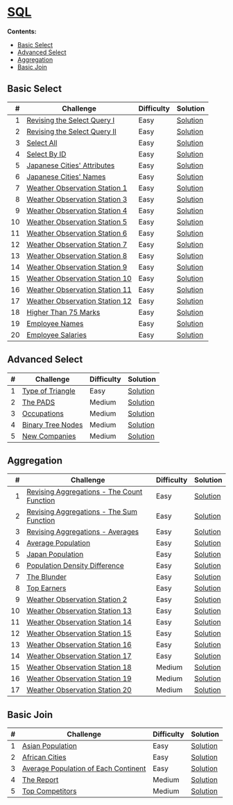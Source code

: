 # <u>SQL</u>

**Contents:**

- [Basic Select](#Basic-Select)
- [Advanced Select](#Advanced-Select)
- [Aggregation](#Aggregation)
- [Basic Join](#Basic-Join)



## Basic Select

|    # | Challenge                                                    | Difficulty | Solution                                                     |
| ---: | ------------------------------------------------------------ | ---------- | ------------------------------------------------------------ |
|    1 | [Revising the Select Query I](https://www.hackerrank.com/challenges/revising-the-select-query/problem) | Easy       | [Solution](https://github.com/Cassivellaunus/HackerRank/blob/master/SPECIALIZED%20SKILLS/SQL/1.%20Basic%20Select/BS%20-%20Revising%20the%20Select%20Query%20I.sql) |
|    2 | [Revising the Select Query II](https://www.hackerrank.com/challenges/revising-the-select-query-2/problem) | Easy       | [Solution](https://github.com/Cassivellaunus/HackerRank/blob/master/SPECIALIZED%20SKILLS/SQL/1.%20Basic%20Select/BS%20-%20Revising%20the%20Select%20Query%20II.sql) |
|    3 | [Select All](https://www.hackerrank.com/challenges/select-all-sql/problem) | Easy       | [Solution](https://github.com/Cassivellaunus/HackerRank/blob/master/SPECIALIZED%20SKILLS/SQL/1.%20Basic%20Select/BS%20-%20Select%20All.sql) |
|    4 | [Select By ID](https://www.hackerrank.com/challenges/select-by-id/problem) | Easy       | [Solution](https://github.com/Cassivellaunus/HackerRank/blob/master/SPECIALIZED%20SKILLS/SQL/1.%20Basic%20Select/BS%20-%20Select%20By%20ID.sql) |
|    5 | [Japanese Cities' Attributes](https://www.hackerrank.com/challenges/japanese-cities-attributes/problem) | Easy       | [Solution](https://github.com/Cassivellaunus/HackerRank/blob/master/SPECIALIZED%20SKILLS/SQL/1.%20Basic%20Select/BS%20-%20Japanese%20Cities'%20Attributes.sql) |
|    6 | [Japanese Cities' Names](https://www.hackerrank.com/challenges/japanese-cities-name/problem) | Easy       | [Solution](https://github.com/Cassivellaunus/HackerRank/blob/master/SPECIALIZED%20SKILLS/SQL/1.%20Basic%20Select/BS%20-%20Japanese%20Cities'%20Names.sql) |
|    7 | [Weather Observation Station 1](https://www.hackerrank.com/challenges/weather-observation-station-1/problem) | Easy       | [Solution](https://github.com/Cassivellaunus/HackerRank/blob/master/SPECIALIZED%20SKILLS/SQL/1.%20Basic%20Select/BS%20-%20Weather%20Observation%20Station%201.sql) |
|    8 | [Weather Observation Station 3](https://www.hackerrank.com/challenges/weather-observation-station-1/problem) | Easy       | [Solution](https://github.com/Cassivellaunus/HackerRank/blob/master/SPECIALIZED%20SKILLS/SQL/1.%20Basic%20Select/BS%20-%20Weather%20Observation%20Station%203.sql) |
|    9 | [Weather Observation Station 4](https://www.hackerrank.com/challenges/weather-observation-station-4/problem) | Easy       | [Solution](https://github.com/Cassivellaunus/HackerRank/blob/master/SPECIALIZED%20SKILLS/SQL/1.%20Basic%20Select/BS%20-%20Weather%20Observation%20Station%204.sql) |
|   10 | [Weather Observation Station 5](https://www.hackerrank.com/challenges/weather-observation-station-5/problem) | Easy       | [Solution](https://github.com/Cassivellaunus/HackerRank/blob/master/SPECIALIZED%20SKILLS/SQL/1.%20Basic%20Select/BS%20-%20Weather%20Observation%20Station%205.sql) |
|   11 | [Weather Observation Station 6](https://www.hackerrank.com/challenges/weather-observation-station-6/problem) | Easy       | [Solution](https://github.com/Cassivellaunus/HackerRank/blob/master/SPECIALIZED%20SKILLS/SQL/1.%20Basic%20Select/BS%20-%20Weather%20Observation%20Station%206.sql) |
|   12 | [Weather Observation Station 7](https://www.hackerrank.com/challenges/weather-observation-station-7/problem) | Easy       | [Solution](https://github.com/Cassivellaunus/HackerRank/blob/master/SPECIALIZED%20SKILLS/SQL/1.%20Basic%20Select/BS%20-%20Weather%20Observation%20Station%207.sql) |
|   13 | [Weather Observation Station 8](https://www.hackerrank.com/challenges/weather-observation-station-8/problem) | Easy       | [Solution](https://github.com/Cassivellaunus/HackerRank/blob/master/SPECIALIZED%20SKILLS/SQL/1.%20Basic%20Select/BS%20-%20Weather%20Observation%20Station%208.sql) |
|   14 | [Weather Observation Station 9](https://www.hackerrank.com/challenges/weather-observation-station-9/problem) | Easy       | [Solution](https://github.com/Cassivellaunus/HackerRank/blob/master/SPECIALIZED%20SKILLS/SQL/1.%20Basic%20Select/BS%20-%20Weather%20Observation%20Station%209.sql) |
|   15 | [Weather Observation Station 10](https://www.hackerrank.com/challenges/weather-observation-station-10/problem) | Easy       | [Solution](https://github.com/Cassivellaunus/HackerRank/blob/master/SPECIALIZED%20SKILLS/SQL/1.%20Basic%20Select/BS%20-%20Weather%20Observation%20Station%2010.sql) |
|   16 | [Weather Observation Station 11](https://www.hackerrank.com/challenges/weather-observation-station-11/problem) | Easy       | [Solution](https://github.com/Cassivellaunus/HackerRank/blob/master/SPECIALIZED%20SKILLS/SQL/1.%20Basic%20Select/BS%20-%20Weather%20Observation%20Station%2011.sql) |
|   17 | [Weather Observation Station 12](https://www.hackerrank.com/challenges/weather-observation-station-12/problem) | Easy       | [Solution](https://github.com/Cassivellaunus/HackerRank/blob/master/SPECIALIZED%20SKILLS/SQL/1.%20Basic%20Select/BS%20-%20Weather%20Observation%20Station%2012.sql) |
|   18 | [Higher Than 75 Marks](https://www.hackerrank.com/challenges/more-than-75-marks/problem) | Easy       | [Solution](https://github.com/Cassivellaunus/HackerRank/blob/master/SPECIALIZED%20SKILLS/SQL/1.%20Basic%20Select/BS%20-%20Higher%20Than%2075%20Marks.sql) |
|   19 | [Employee Names](https://www.hackerrank.com/challenges/name-of-employees/problem) | Easy       | [Solution](https://github.com/Cassivellaunus/HackerRank/blob/master/SPECIALIZED%20SKILLS/SQL/1.%20Basic%20Select/BS%20-%20Employee%20Names.sql) |
|   20 | [Employee Salaries](https://www.hackerrank.com/challenges/salary-of-employees/problem) | Easy       | [Solution](https://github.com/Cassivellaunus/HackerRank/blob/master/SPECIALIZED%20SKILLS/SQL/1.%20Basic%20Select/BS%20-%20Employee%20Salaries.sql) |



## Advanced Select

|    # | Challenge                                                    | Difficulty | Solution                                                     |
| ---: | ------------------------------------------------------------ | ---------- | ------------------------------------------------------------ |
|    1 | [Type of Triangle](https://www.hackerrank.com/challenges/what-type-of-triangle/problem) | Easy       | [Solution](https://github.com/Cassivellaunus/HackerRank/blob/master/SPECIALIZED%20SKILLS/SQL/2.%20Advanced%20Select/AS%20-%20Type%20of%20Triangle.sql) |
|    2 | [The PADS](https://www.hackerrank.com/challenges/the-pads/problem) | Medium     | [Solution](https://github.com/Cassivellaunus/HackerRank/blob/master/SPECIALIZED%20SKILLS/SQL/2.%20Advanced%20Select/AS%20-%20The%20PADS.sql) |
|    3 | [Occupations](https://www.hackerrank.com/challenges/occupations/problem) | Medium     | [Solution](https://github.com/Cassivellaunus/HackerRank/blob/master/SPECIALIZED%20SKILLS/SQL/2.%20Advanced%20Select/AS%20-%20Occupations.sql) |
|    4 | [Binary Tree Nodes](https://www.hackerrank.com/challenges/binary-search-tree-1/problem) | Medium     | [Solution](https://github.com/Cassivellaunus/HackerRank/blob/master/SPECIALIZED%20SKILLS/SQL/2.%20Advanced%20Select/AS%20-%20Binary%20Tree%20Nodes.sql) |
|    5 | [New Companies](https://www.hackerrank.com/challenges/the-company/problem) | Medium     | [Solution](https://github.com/Cassivellaunus/HackerRank/blob/master/SPECIALIZED%20SKILLS/SQL/2.%20Advanced%20Select/AS%20-%20New%20Companies.sql) |



## Aggregation



|    # | Challenge                                                    | Difficulty | Solution                                                     |
| ---: | ------------------------------------------------------------ | ---------- | ------------------------------------------------------------ |
|    1 | [Revising Aggregations - The Count Function](https://www.hackerrank.com/challenges/revising-aggregations-the-count-function/problem) | Easy       | [Solution](https://github.com/Cassivellaunus/HackerRank/blob/master/SPECIALIZED%20SKILLS/SQL/3.%20Aggregation/A%20-%20Revising%20Aggregations%20-%20The%20Count%20Function.sql) |
|    2 | [Revising Aggregations - The Sum Function](https://www.hackerrank.com/challenges/revising-aggregations-sum/problem) | Easy       | [Solution](https://github.com/Cassivellaunus/HackerRank/blob/master/SPECIALIZED%20SKILLS/SQL/3.%20Aggregation/A%20-%20Revising%20Aggregations%20-%20The%20Sum%20Function.sql) |
|    3 | [Revising Aggregations - Averages](https://www.hackerrank.com/challenges/revising-aggregations-the-average-function/problem) | Easy       | [Solution](https://github.com/Cassivellaunus/HackerRank/blob/master/SPECIALIZED%20SKILLS/SQL/3.%20Aggregation/A%20-%20Revising%20Aggregations%20-%20Averages.sql) |
|    4 | [Average Population](https://www.hackerrank.com/challenges/average-population/problem) | Easy       | [Solution](https://github.com/Cassivellaunus/HackerRank/blob/master/SPECIALIZED%20SKILLS/SQL/3.%20Aggregation/A%20-%20Average%20Population.sql) |
|    5 | [Japan Population](https://www.hackerrank.com/challenges/japan-population/problem) | Easy       | [Solution](https://github.com/Cassivellaunus/HackerRank/blob/master/SPECIALIZED%20SKILLS/SQL/3.%20Aggregation/A%20-%20Japan%20Population.sql) |
|    6 | [Population Density Difference](https://www.hackerrank.com/challenges/population-density-difference/problem) | Easy       | [Solution](https://github.com/Cassivellaunus/HackerRank/blob/master/SPECIALIZED%20SKILLS/SQL/3.%20Aggregation/A%20-%20Population%20Density%20Difference.sql) |
|    7 | [The Blunder](https://www.hackerrank.com/challenges/the-blunder/problem) | Easy       | [Solution](https://github.com/Cassivellaunus/HackerRank/blob/master/SPECIALIZED%20SKILLS/SQL/3.%20Aggregation/A%20-%20The%20Blunder.sql) |
|    8 | [Top Earners](https://www.hackerrank.com/challenges/earnings-of-employees/problem) | Easy       | [Solution](https://github.com/Cassivellaunus/HackerRank/blob/master/SPECIALIZED%20SKILLS/SQL/3.%20Aggregation/A%20-%20Top%20Earners.sql) |
|    9 | [Weather Observation Station 2](https://www.hackerrank.com/challenges/weather-observation-station-2/problem) | Easy       | [Solution](https://github.com/Cassivellaunus/HackerRank/blob/master/SPECIALIZED%20SKILLS/SQL/3.%20Aggregation/A%20-%20Weather%20Observation%20Station%202.sql) |
|   10 | [Weather Observation Station 13](https://www.hackerrank.com/challenges/weather-observation-station-13/problem) | Easy       | [Solution](https://github.com/Cassivellaunus/HackerRank/blob/master/SPECIALIZED%20SKILLS/SQL/3.%20Aggregation/A%20-%20Weather%20Observation%20Station%2013.sql) |
|   11 | [Weather Observation Station 14](https://www.hackerrank.com/challenges/weather-observation-station-14/problem) | Easy       | [Solution](https://github.com/Cassivellaunus/HackerRank/blob/master/SPECIALIZED%20SKILLS/SQL/3.%20Aggregation/A%20-%20Weather%20Observation%20Station%2014.sql) |
|   12 | [Weather Observation Station 15](https://www.hackerrank.com/challenges/weather-observation-station-15/problem) | Easy       | [Solution](https://github.com/Cassivellaunus/HackerRank/blob/master/SPECIALIZED%20SKILLS/SQL/3.%20Aggregation/A%20-%20Weather%20Observation%20Station%2015.sql) |
|   13 | [Weather Observation Station 16](https://www.hackerrank.com/challenges/weather-observation-station-15/problem) | Easy       | [Solution](https://github.com/Cassivellaunus/HackerRank/blob/master/SPECIALIZED%20SKILLS/SQL/3.%20Aggregation/A%20-%20Weather%20Observation%20Station%2016.sql) |
|   14 | [Weather Observation Station 17](https://www.hackerrank.com/challenges/weather-observation-station-17/problem) | Easy       | [Solution](https://github.com/Cassivellaunus/HackerRank/blob/master/SPECIALIZED%20SKILLS/SQL/3.%20Aggregation/A%20-%20Weather%20Observation%20Station%2017.sql) |
|   15 | [Weather Observation Station 18](https://www.hackerrank.com/challenges/weather-observation-station-18/problem) | Medium     | [Solution](https://github.com/Cassivellaunus/HackerRank/blob/master/SPECIALIZED%20SKILLS/SQL/3.%20Aggregation/A%20-%20Weather%20Observation%20Station%2018.sql) |
|   16 | [Weather Observation Station 19](https://www.hackerrank.com/challenges/weather-observation-station-19/problem) | Medium     | [Solution](https://github.com/Cassivellaunus/HackerRank/blob/master/SPECIALIZED%20SKILLS/SQL/3.%20Aggregation/A%20-%20Weather%20Observation%20Station%2019.sql) |
|   17 | [Weather Observation Station 20](https://www.hackerrank.com/challenges/weather-observation-station-20/problem) | Medium     | [Solution](https://github.com/Cassivellaunus/HackerRank/blob/master/SPECIALIZED%20SKILLS/SQL/3.%20Aggregation/A%20-%20Weather%20Observation%20Station%2020.sql) |



## Basic Join

|    # | Challenge                                                    | Difficulty | Solution                                                     |
| ---: | ------------------------------------------------------------ | ---------- | ------------------------------------------------------------ |
|    1 | [Asian Population](https://www.hackerrank.com/challenges/asian-population/problem) | Easy       | [Solution](https://github.com/Cassivellaunus/HackerRank/blob/master/SPECIALIZED%20SKILLS/SQL/4.%20Basic%20Join/BJ%20-%20Asian%20Population.sql) |
|    2 | [African Cities](https://www.hackerrank.com/challenges/african-cities/problem) | Easy       | [Solution](https://github.com/Cassivellaunus/HackerRank/blob/master/SPECIALIZED%20SKILLS/SQL/4.%20Basic%20Join/BJ%20-%20African%20Cities.sql) |
|    3 | [Average Population of Each Continent](https://www.hackerrank.com/challenges/average-population-of-each-continent/problem) | Easy       | [Solution](https://github.com/Cassivellaunus/HackerRank/blob/master/SPECIALIZED%20SKILLS/SQL/4.%20Basic%20Join/BJ%20-%20Average%20Population%20of%20Each%20Continent.sql) |
|    4 | [The Report](https://www.hackerrank.com/challenges/the-report/problem) | Medium     | [Solution](https://github.com/Cassivellaunus/HackerRank/blob/master/SPECIALIZED%20SKILLS/SQL/4.%20Basic%20Join/BJ%20-%20The%20Report.sql) |
|    5 | [Top Competitors](https://www.hackerrank.com/challenges/full-score/problem) | Medium     | [Solution](https://github.com/Cassivellaunus/HackerRank/blob/master/SPECIALIZED%20SKILLS/SQL/4.%20Basic%20Join/BJ%20-%20Top%20Competitors.sql) |
